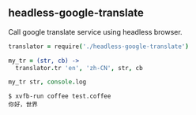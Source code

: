 ## headless-google-translate

Call google translate service using headless browser.


```coffeescript
translator = require('./headless-google-translate')

my_tr = (str, cb) ->
  translator.tr 'en', 'zh-CN', str, cb

my_tr str, console.log
```

```
$ xvfb-run coffee test.coffee
你好，世界
```
